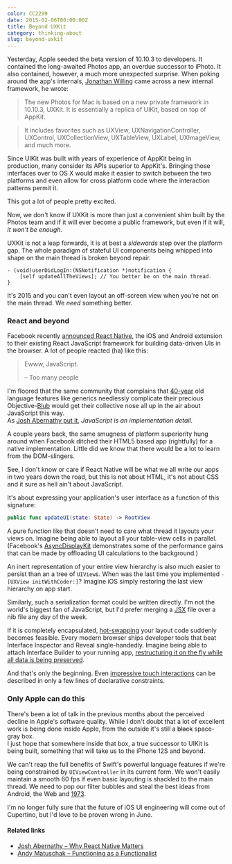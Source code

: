 ```yaml
---
color: CC2299
date: 2015-02-06T00:00:00Z
title: Beyond UXKit
category: thinking-about
slug: beyond-uxkit
---
```


Yesterday, Apple seeded the beta version of 10.10.3 to developers. It contained
the long-awaited Photos app, an overdue successor to iPhoto. It also
contained, however, a much more unexpected surprise. When poking around the
app's internals, [Jonathan Willing][willing] came across a new internal
framework, he wrote:

> The new Photos for Mac is based on a new private framework in 10.10.3, UXKit.
> It is essentially a replica of UIKit, based on top of AppKit.

> It includes favorites such as UXView, UXNavigationController, UXControl,
> UXCollectionView, UXTableView, UXLabel, UXImageView, and much more.

Since UIKit was built with years of experience of AppKit being in production,
many consider its APIs superior to AppKit's. Bringing those interfaces over to
OS X would make it easier to switch between the two platforms and even allow for
cross platform code where the interaction patterns permit it.

This got a lot of people pretty excited.

Now, we don't know if UXKit is more than just a convenient shim built by the
Photos team and if it will ever become a public framework, but even if it will, 
_it won't be enough_.

UXKit is not a leap forwards, it is at best a _sidewards_ step over the platform
gap. The whole paradigm of stateful UI components being whipped into shape on
the main thread is broken beyond repair.

```objc
- (void)userDidLogIn:(NSNotification *)notification {
    [self updateAllTheViews]; // You better be on the main thread.
}
```

It's 2015 and you can't even layout an off-screen view when you're not on the
main thread. We _need_ something better.

### React and beyond 

Facebook recently [announced React Native][keynote], the iOS and Android
extension to their existing React JavaScript framework for building data-driven
UIs in the browser. A lot of people reacted (ha) like this:

> Ewww, JavaScript.
>
> – Too many people

I'm floored that the same community that complains that [40-year][ml] old
language features like generics needlessly complicate their precious
Objective-[Blub] would get their collective nose all up in the air about
JavaScript this way.  
As [Josh Abernathy put it][josh], _JavaScript is an implementation detail._

A couple years back, the same smugness of platform superiority hung around when
Facebook ditched their HTML5 based app (rightfully) for a native implementation.
Little did we know that there would be a lot to learn from the DOM-slingers.

See, I don't know or care if React Native will be what we all write our apps in
two years down the road, but this is not about HTML, it's not about CSS and it
sure as hell ain't about JavaScript.

It's about expressing your application's user interface as a function of this
signature:

```swift
public func updateUI(state: State) -> RootView
```

A pure function like that doesn't need to care what thread it layouts your
views on. Imagine being able to layout all your table-view cells in parallel.
(Facebook's [AsyncDisplayKit] demonstrates some of the performance gains that
can be made by offloading UI calculations to the background.)

An inert representation of your entire view hierarchy is also much easier to
persist than an a tree of `UIView`s. When was the last time you implemented
`-[UXView initWithCoder:]`? Imagine iOS simply restoring the last view hierarchy
on app  start.

Similarly, such a serialization format could be written directly. I'm not the
world's biggest fan of JavaScript, but I'd prefer merging a [JSX] file over a
nib file any day of the week.

If it is completely encapsulated, [hot-swapping] your layout code suddenly
becomes feasible. Every modern browser ships developer tools that beat Interface
Inspector and Reveal single-handedly. Imagine being able to attach Interface
Builder to your running app, [restructuring it on the fly while all data is
being preserved][hot-loader].

And that's only the beginning. Even [impressive touch interactions][slalom] can
be described in only a few lines of declarative constraints.

### Only Apple can do this

There's been a lot of talk in the previous months about the perceived decline in
Apple's software quality. While I don't doubt that a lot of excellent work is
being done inside Apple, from the outside it's still a <s>black</s> space-gray
box.  
I just hope that somewhere inside that box, a true successor to UIKit is being
built, something that will take us to the iPhone 12S and beyond.

We can't reap the full benefits of Swift's powerful language features if we're
being constrained by `UIViewController` in its current form. We won't easily
maintain a smooth 60 fps if even basic layouting is shackled to the main thread.
We need to pop our filter bubbles and steal the best ideas from Android, the Web
and [1973].

I'm no longer fully sure that the future of iOS UI engineering will come out of
Cupertino, but I'd love to be proven wrong in June.

#### Related links

- [Josh Abernathy – Why React Native Matters][josh]
- [Andy Matuschak – Functioning as a Functionalist](https://www.youtube.com/watch?v=rJosPrqBqrA)

[1973]:            https://vimeo.com/71278954
[asyncdisplaykit]: http://asyncdisplaykit.org/
[blub]:            http://www.paulgraham.com/avg.html
[hot-loader]:      https://gaearon.github.io/react-hot-loader/
[hot-swapping]:    https://www.youtube.com/watch?v=7rDsRXj9-cU#t=1376
[josh]:            https://joshaber.github.io/2015/01/30/why-react-native-matters/
[jsx]:             https://facebook.github.io/jsx/
[keynote]:         https://code.facebook.com/videos/786462671439502/react-js-conf-2015-keynote-introducing-react-native-/
[ml]:              https://en.wikipedia.org/wiki/ML_%28programming_language%29
[slalom]:          https://iamralpht.github.io/constraints/
[willing]:         https://twitter.com/willing

